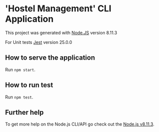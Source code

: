 # 'Hostel Management' CLI Application

This project was generated with [Node.JS](https://nodejs.org/en) version 8.11.3

For Unit tests [Jest](https://www.npmjs.com/package/jest/v/25.0.0) version 25.0.0
## How to serve the application

Run `npm start`.

## How to run test

Run `npm test`.

## Further help

To get more help on the Node.js CLI/API go check out the [Node.js v8.11.3](https://nodejs.org/dist/latest-v8.x/docs/api).
